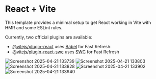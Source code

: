 # React + Vite

This template provides a minimal setup to get React working in Vite with HMR and some ESLint rules.

Currently, two official plugins are available:

- [@vitejs/plugin-react](https://github.com/vitejs/vite-plugin-react/blob/main/packages/plugin-react/README.md) uses [Babel](https://babeljs.io/) for Fast Refresh
- [@vitejs/plugin-react-swc](https://github.com/vitejs/vite-plugin-react-swc) uses [SWC](https://swc.rs/) for Fast Refresh

![Screenshot 2025-04-21 133739](https://github.com/user-attachments/assets/0ecd8ae4-d030-42d3-9cbe-29a884970182)
![Screenshot 2025-04-21 133803](https://github.com/user-attachments/assets/39db1af7-1a7c-42fe-99a4-eee37a91b825)
![Screenshot 2025-04-21 133828](https://github.com/user-attachments/assets/391747fb-e7f2-491c-a352-14659b68e8e2)
![Screenshot 2025-04-21 133902](https://github.com/user-attachments/assets/9a208c5f-77bd-4ec4-96a5-31de0bbae75e)
![Screenshot 2025-04-21 133940](https://github.com/user-attachments/assets/39f987ae-ba1d-424a-be7b-d6dc0aaf2051)
